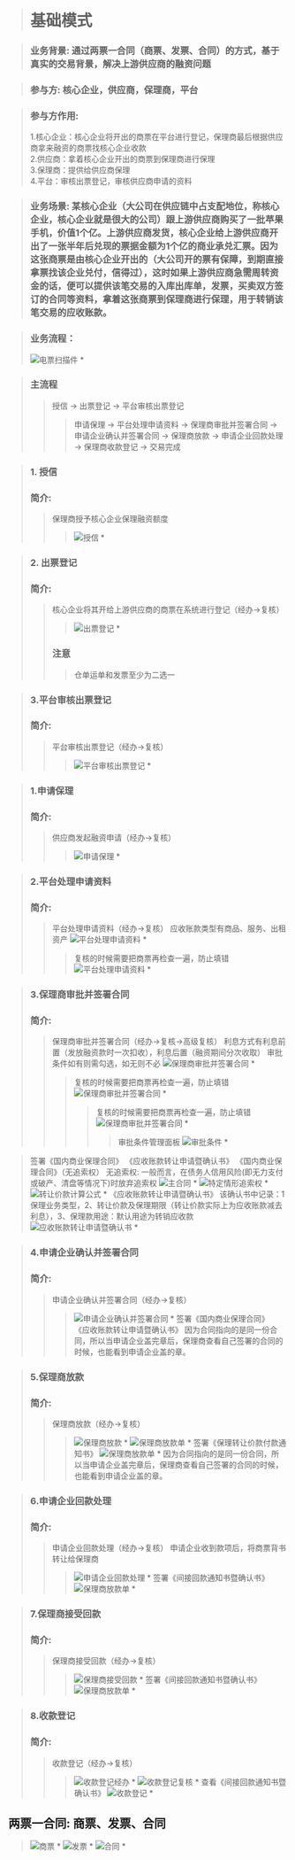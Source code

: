 > # 基础模式

> ### **业务背景:** 通过两票一合同（商票、发票、合同）的方式，基于真实的交易背景，解决上游供应商的融资问题

> ### **参与方:** 核心企业，供应商，保理商，平台

> ### **参与方作用:** 
> 1.核心企业：核心企业将开出的商票在平台进行登记，保理商最后根据供应商拿来融资的商票找核心企业收款  
> 2.供应商：拿着核心企业开出的商票到保理商进行保理  
> 3.保理商：提供给供应商保理  
> 4.平台：审核出票登记，审核供应商申请的资料

> ### **业务场景:**  某核心企业（大公司在供应链中占支配地位，称核心企业，核心企业就是很大的公司）跟上游供应商购买了一批苹果手机，价值1个亿。上游供应商发货，核心企业给上游供应商开出了一张半年后兑现的票据金额为1个亿的商业承兑汇票。因为这张商票是由核心企业开出的（大公司开的票有保障，到期直接拿票找该企业兑付，信得过），这时如果上游供应商急需周转资金的话，便可以提供该笔交易的入库出库单，发票，买卖双方签订的合同等资料，拿着这张商票到保理商进行保理，用于转销该笔交易的应收账款。

> ### **业务流程：** 
> ![电票扫描件 *](./images/base-navigation.jpg)

> ### **主流程** 
>> 授信 -> 出票登记 -> 平台审核出票登记
>>> 申请保理 -> 平台处理申请资料 -> 保理商审批并签署合同 -> 申请企业确认并签署合同 -> 保理商放款 -> 申请企业回款处理 -> 保理商收款登记 -> 交易完成

> ### 1. **授信** 
> ### 简介:
>> 保理商授予核心企业保理融资额度
>>> ![授信 *](./images/amount-manage.jpg)

> ### 2. **出票登记** 
> ### 简介:
>> 核心企业将其开给上游供应商的商票在系统进行登记（经办->复核）
>>> ![出票登记 *](./images/honour-register.jpg)
>> ### 注意
>>> 仓单运单和发票至少为二选一

> ### 3.**平台审核出票登记** 
> ### 简介:
>> 平台审核出票登记（经办->复核）
>>> ![平台审核出票登记 *](./images/base-platform-review-honour.jpg)

> ### 1.**申请保理** 
> ### 简介:
>> 供应商发起融资申请（经办->复核）
>>> ![申请保理 *](./images/base-supplier-apply.jpg)

> ### 2.**平台处理申请资料** 
> ### 简介:
>> 平台处理申请资料（经办->复核）
>> 应收账款类型有商品、服务、出租资产
>> ![平台处理申请资料 *](./images/base-platform-1.jpg)
>>> 复核的时候需要把商票再检查一遍，防止填错
>>> ![平台处理申请资料 *](./images/base-platform-2.jpg)

> ### 3.**保理商审批并签署合同** 
> ### 简介:
>> 保理商审批并签署合同（经办->复核->高级复核）
>> 利息方式有利息前置（发放融资款时一次扣收），利息后置（融资期间分次收取）
>> 审批条件如有则需勾选，如无则不必
>> ![保理商审批并签署合同 *](./images/base-factory-review-1.jpg)
>>> 复核的时候需要把商票再检查一遍，防止填错
>>> ![保理商审批并签署合同 *](./images/base-factory-review-2.jpg)
>>>> 复核的时候需要把商票再检查一遍，防止填错
>>>> ![保理商审批并签署合同 *](./images/base-factory-review-3.jpg)
>>>>> 审批条件管理面板
>>>>> ![审批条件 *](./images/approval.jpg)

>签署《国内商业保理合同》 《应收账款转让申请暨确认书》
>《国内商业保理合同》（无追索权）
> 无追索权: 一般而言，在债务人信用风险(即无力支付或破产、清盘等情况下)时放弃追索权
>![主合同 *](./images/main-contract.jpg)
>![特定情形追索权 *](./images/main-contract-recourse.jpg)
>![转让价款计算公式 *](./images/main-contract-transfer.jpg)
>《应收账款转让申请暨确认书》
> 该确认书中记录：1保理业务类型，2、转让价款及保理期限（转让价款实际上为应收账款减去利息），3、保理款用途：默认用途为转销应收款
> ![应收账款转让申请暨确认书 *](./images/debt-receivable.jpg)

> ### 4.**申请企业确认并签署合同** 
> ### 简介:
>> 申请企业确认并签署合同（经办->复核）
>>> ![申请企业确认并签署合同 *](./images/supplier-confirm.jpg)
>>>签署《国内商业保理合同》 《应收账款转让申请暨确认书》
>>>因为合同指向的是同一份合同，所以当申请企业盖完章后，保理商查看自己签署的合同的时候，也能看到申请企业盖的章。

> ### 5.**保理商放款** 
> ### 简介:
>> 保理商放款（经办->复核）
>>> ![保理商放款 *](./images/factory-loan.jpg)
>>> ![保理商放款单 *](./images/factory-loan-img.jpg)
>>>签署《保理转让价款付款通知书》
>>> ![保理商放款单 *](./images/factory-transfer.jpg)
>>>因为合同指向的是同一份合同，所以当申请企业盖完章后，保理商查看自己签署的合同的时候，也能看到申请企业盖的章。

> ### 6.**申请企业回款处理** 
> ### 简介:
>> 申请企业回款处理（经办->复核）
>> 申请企业收到款项后，将商票背书转让给保理商
>>> ![申请企业回款处理 *](./images/endorse.jpg)
>>>签署《间接回款通知书暨确认书》
>>> ![保理商放款单 *](./images/endorse-transfer.jpg)
 
> ### 7.**保理商接受回款** 
> ### 简介:
>> 保理商接受回款（经办->复核）
>>> ![保理商接受回款 *](./images/factory-confirm.jpg)
>>>签署《间接回款通知书暨确认书》
>>> ![保理商放款单 *](./images/factory-confirm-img.jpg)

> ### 8.**收款登记** 
> ### 简介:
>> 收款登记（经办->复核）
>>> ![收款登记经办 *](./images/gather.jpg)
>>> ![收款登记复核 *](./images/gather-review.jpg)
>>>查看《间接回款通知书暨确认书》
>>> ![收款登记 *](./images/pay-requisition.jpg)
>  
>
## **两票一合同:** 商票、发票、合同
> ![商票 *](./images/honour.jpg)
> ![发票 *](./images/invoice.jpg)
> ![合同 *](./images/contract.jpg)

